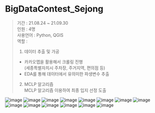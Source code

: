 # BigDataContest_Sejong
>기간 : 21.08.24 ~ 21.09.30  
>인원 : 4명  
>사용언어 : Python, QGIS  
>역할 :   
>1. 데이터 추출 및 가공  
>  - 카카오맵을 활용해서 크롤링 진행  
>  (세종특별자치시 주차장, 주거지역, 편의점 등)  
>  - EDA를 통해 데이터에서 유의미한 파생변수 추출 
>2. MCLP 알고리즘  
>  MCLP 알고리즘 이용하여 최종 입지 선정 도출   

![image](https://github.com/izzy80/BigDataContest_Sejong/assets/115052929/2b0d7d7e-bb3f-4e54-a7e7-3932ce42bd6d)
![image](https://github.com/izzy80/BigDataContest_Sejong/assets/115052929/0b7ecd73-f244-42fe-abd0-6c4b1a10c88a)
![image](https://github.com/izzy80/BigDataContest_Sejong/assets/115052929/711edb1a-f5b9-49b8-9aed-f59d5f60b698)
![image](https://github.com/izzy80/BigDataContest_Sejong/assets/115052929/50cfd022-0526-440d-b717-91244b2550b5)
![image](https://github.com/izzy80/BigDataContest_Sejong/assets/115052929/d876cd86-cae9-418b-b43d-559928deca1e)
![image](https://github.com/izzy80/BigDataContest_Sejong/assets/115052929/e13ecd52-46a7-4757-99cc-33afcec44990)
![image](https://github.com/izzy80/BigDataContest_Sejong/assets/115052929/f24efb6e-895f-44c2-a376-b5182c7cfc76)
![image](https://github.com/izzy80/BigDataContest_Sejong/assets/115052929/e65d01a7-fb18-4f7d-82b6-d7375caf865a)
![image](https://github.com/izzy80/BigDataContest_Sejong/assets/115052929/45674c79-e121-4660-9764-eb064a90d50e)
![image](https://github.com/izzy80/BigDataContest_Sejong/assets/115052929/c5ee3b92-881d-4669-886e-2ebef353e83b)
![image](https://github.com/izzy80/BigDataContest_Sejong/assets/115052929/77e70998-0f98-48be-8e1c-66a1bf9007b8)
![image](https://github.com/izzy80/BigDataContest_Sejong/assets/115052929/cfba51d7-6791-4c69-be76-680d77e9ead0)
![image](https://github.com/izzy80/BigDataContest_Sejong/assets/115052929/3cb8b0c6-401e-4a98-a882-52e7653524be)
![image](https://github.com/izzy80/BigDataContest_Sejong/assets/115052929/de8ffc14-d3e7-474e-892d-f116a5d0c7fd)
